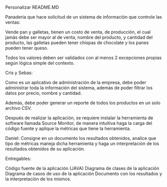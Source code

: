 Personalizar README.MD


Panaderia que hace solicitud de un sistema de información que controle las ventas:

Vende pan y galletas, tienen un costo de venta, de producción, el cual jamás debe ser mayor al de venta, nombre del producto, y cantidad del producto, las galletas pueden tener chispas de chocolate y los panes pueden tener queso.

Todos los valores deben ser validados con al menos 2 excepciones propias según lógica simple del contexto.

Cris y Sebas:

Como es un aplicativo de administración de la empresa, debe poder administrar toda la información del sistema, además de poder filtrar los datos por precio, nombre y cantidad.

Además, debe poder generar un reporte de todos los productos en un solo archivo CSV.

Después de realizar la aplicación, se requiere instalar la herramienta de software llamada Source Monitor, de manera intuitiva haga la carga del código fuente y aplique la métricas que tiene la herramienta.

Daniel:
Consigne en un documento los resultados obtenidos, analice que tipo de métricas maneja dicha herramienta y haga un interpretación de los resultados obtenidos de su aplicación.

Entregables:

Código fuente de la aplicación (JAVA)
Diagrama de clases de la aplicación
Diagrama de casos de uso de la aplicación
Documento con los resultados y la interpretación de los mismos.
